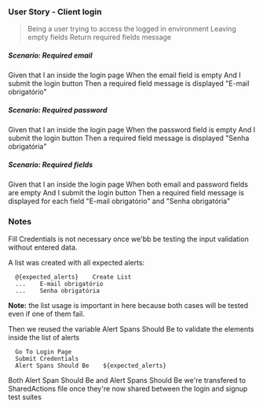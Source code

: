 ### User Story - Client login

> Being a user trying to access the logged in environment
> Leaving empty fields
> Return required fields message

##### Scenario: Required email

Given that I an inside the login page
When the email field is empty
And I submit the login button
Then a required field message is displayed
"E-mail obrigatório"

##### Scenario: Required password

Given that I an inside the login page
When the password field is empty
And I submit the login button
Then a required field message is displayed
"Senha obrigatória"

##### Scenario: Required fields

Given that I an inside the login page
When both email and password fields are empty
And I submit the login button
Then a required field message is displayed for each field
"E-mail obrigatório" and "Senha obrigatória"

### Notes

Fill Credentials is not necessary once we'bb be testing the input validation without entered data.

A list was created with all expected alerts:

```
  @{expected_alerts}    Create List
  ...    E-mail obrigatório
  ...    Senha obrigatória
```

**Note:** the list usage is important in here because both cases will be tested even if one of them fail.

Then we reused the variable Alert Spans Should Be to validate the elements inside the list of alerts

```
  Go To Login Page
  Submit Credentials
  Alert Spans Should Be    ${expected_alerts}
```

Both Alert Span Should Be and Alert Spans Should Be we're transfered to SharedActions file once they're now shared between the login and signup test suites
